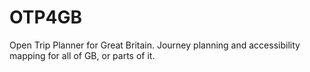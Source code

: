 # OTP4GB
Open Trip Planner for Great Britain. Journey planning and accessibility mapping for all of GB, or parts of it.
